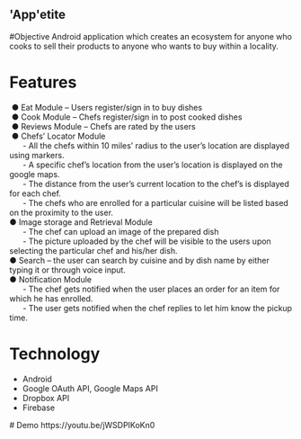 ## 'App'etite
#Objective
Android application which creates an ecosystem for anyone who cooks to sell their products to anyone who wants to buy within a locality.
# Features
­ ● Eat Module – Users register/sign in to buy dishes<br/>
­ ● Cook Module – Chefs register/sign in to post cooked dishes<br/>
­ ● Reviews Module – Chefs are rated by the users<br/>
­ ● Chefs’ Locator Module<br/>
&nbsp;&nbsp;&nbsp;&nbsp;&nbsp;	- All the chefs within 10 miles’ radius to the user’s location are displayed  	using markers.<br/>
&nbsp;&nbsp;&nbsp;&nbsp;&nbsp;		- A specific chef’s location from the user’s location is displayed on the google maps.<br/>
&nbsp;&nbsp;&nbsp;&nbsp;&nbsp;		- The distance from the user’s current location to the chef’s is displayed for each chef.<br/>
&nbsp;&nbsp;&nbsp;&nbsp;&nbsp;		- The chefs who are enrolled for a particular cuisine will be listed based on the proximity to the user.<br/>
­● Image storage and Retrieval Module<br/>
&nbsp;&nbsp;&nbsp;&nbsp;&nbsp;		- The chef can upload an image of the prepared dish <br/>
 &nbsp;&nbsp;&nbsp;&nbsp;&nbsp;		- The picture uploaded by the chef will be visible to the users upon selecting the particular chef and his/her dish.<br/>
­● Search – the user can search by cuisine and by dish name by either typing it or through voice input.<br/>
­● Notification Module<br/>
&nbsp;&nbsp;&nbsp;&nbsp;&nbsp;		- The chef gets notified when the user places an order for an item for which he has enrolled.<br/>
&nbsp;&nbsp;&nbsp;&nbsp;&nbsp;		- The user gets notified when the chef replies to let him know the pickup time.<br/>
# Technology
<ul>
<li>Android</li>
<li>Google OAuth API, Google Maps API</li>
<li>Dropbox API</li>
<li>Firebase</li>
</ul>
# Demo
https://youtu.be/jWSDPIKoKn0		
